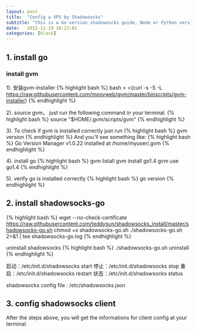 ```yaml
---
layout: post
title:  "Config a VPS by Shadowsocks"
subtitle: "this is a Go version shadowsocks guide, Node or Python version is similar"
date:   2015-11-19 18:23:01
categories: [black]
---
```


## 1. install go

### install gvm

1). 安装gvm-installer
{% highlight bash %}
bash < <(curl -s -S -L https://raw.githubusercontent.com/moovweb/gvm/master/binscripts/gvm-installer)
{% endhighlight %}

2). source gvm， just run the following command in your terminal.
{% highlight bash %}
source "$HOME/.gvm/scripts/gvm"
{% endhighlight %}

3). To check if gvm is installed correctly just run
{% highlight bash %}
gvm version
{% endhighlight %}
And you'll see something like:
{% highlight bash %}
Go Version Manager v1.0.22 installed at /home/myuser/.gvm
{% endhighlight %}

4). install go
{% highlight bash %}
gvm listall
gvm install go1.4
gvm use go1.4
{% endhighlight %}

5). verify go is installed correctly
{% highlight bash %}
go version
{% endhighlight %}

## 2. install shadowsocks-go
{% highlight bash %}
wget --no-check-certificate https://raw.githubusercontent.com/teddysun/shadowsocks_install/master/shadowsocks-go.sh
chmod +x shadowsocks-go.sh
./shadowsocks-go.sh 2>&1 | tee shadowsocks-go.log
{% endhighlight %}

uninstall shadowsocks
{% highlight bash %}
./shadowsocks-go.sh uninstall
{% endhighlight %}

启动：/etc/init.d/shadowsocks start
停止：/etc/init.d/shadowsocks stop
重启：/etc/init.d/shadowsocks restart
状态：/etc/init.d/shadowsocks status

shadowsocks config file : /etc/shadowsocks.json

## 3. config shadowsocks client
After the steps above, you will get the informations for client config at your terminal.
